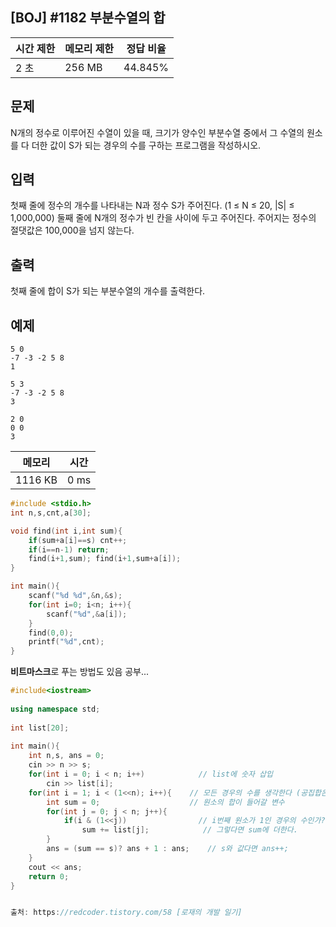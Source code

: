## [BOJ] #1182 부분수열의 합

| 시간 제한 | 메모리 제한 | 정답 비율 |
| --------- | ----------- | --------- |
| 2 초      | 256 MB      | 44.845%   |



## 문제

N개의 정수로 이루어진 수열이 있을 때, 크기가 양수인 부분수열 중에서 그 수열의 원소를 다 더한 값이 S가 되는 경우의 수를 구하는 프로그램을 작성하시오.

## 입력

첫째 줄에 정수의 개수를 나타내는 N과 정수 S가 주어진다. (1 ≤ N ≤ 20, |S| ≤ 1,000,000) 둘째 줄에 N개의 정수가 빈 칸을 사이에 두고 주어진다. 주어지는 정수의 절댓값은 100,000을 넘지 않는다.

## 출력

첫째 줄에 합이 S가 되는 부분수열의 개수를 출력한다.


## 예제

```
5 0
-7 -3 -2 5 8
1

5 3
-7 -3 -2 5 8
3

2 0
0 0
3
```





| 메모리  | 시간 |
| ------- | ---- |
| 1116 KB | 0 ms |

```c++
#include <stdio.h>
int n,s,cnt,a[30];

void find(int i,int sum){
    if(sum+a[i]==s) cnt++;
    if(i==n-1) return;
    find(i+1,sum); find(i+1,sum+a[i]);
}

int main(){
	scanf("%d %d",&n,&s);
    for(int i=0; i<n; i++){
    	scanf("%d",&a[i]);
    }
    find(0,0);
	printf("%d",cnt);
}
```





**비트마스크**로 푸는 방법도 있음 공부...

```c++
#include<iostream>
 
using namespace std;
 
int list[20];
 
int main(){
    int n,s, ans = 0;
    cin >> n >> s;
    for(int i = 0; i < n; i++)            // list에 숫자 삽입 
        cin >> list[i];            
    for(int i = 1; i < (1<<n); i++){    // 모든 경우의 수를 생각한다 (공집합은 제외이기 때문에 1부터 시작) 
        int sum = 0;                    // 원소의 합이 들어갈 변수 
        for(int j = 0; j < n; j++){
            if(i & (1<<j))                // i번째 원소가 1인 경우의 수인가? 
                sum += list[j];            // 그렇다면 sum에 더한다. 
        }
        ans = (sum == s)? ans + 1 : ans;    // s와 값다면 ans++; 
    }
    cout << ans;
    return 0;
}


출처: https://redcoder.tistory.com/58 [로재의 개발 일기]
```



